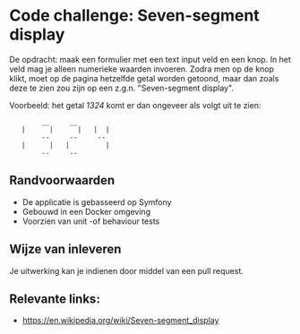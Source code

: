 # Code challenge:  Seven-segment display

De opdracht: maak een formulier met een text input veld en een knop. In het veld mag je alleen numerieke waarden invoeren.
Zodra men op de knop klikt, moet op de pagina hetzelfde getal worden getoond, maar dan zoals deze te zien zou zijn op een z.g.n. "Seven-segment display".

Voorbeeld: het getal *1324* komt er dan ongeveer als volgt uit te zien:

```
        __     __
   |      |      |   |  |
        --     --     --
   |      |   |         |
        --     --
```

## Randvoorwaarden
- De applicatie is gebasseerd op Symfony
- Gebouwd in een Docker omgeving
- Voorzien van unit -of behaviour tests

## Wijze van inleveren
Je uitwerking kan je indienen door middel van een pull request.

## Relevante links:
- https://en.wikipedia.org/wiki/Seven-segment_display
